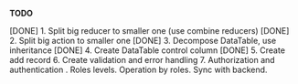 **TODO**

[DONE] 1. Split big reducer to smaller one (use combine reducers)
[DONE] 2. Split big action to smaller one
[DONE] 3. Decompose DataTable, use inheritance
[DONE] 4. Create DataTable control column
[DONE] 5. Create add record
6. Create validation and error handling
7. Authorization and authentication . Roles levels. Operation by roles. Sync with backend.
